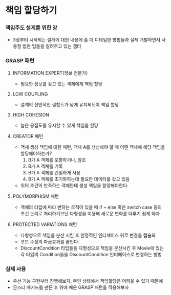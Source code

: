 # 책임 할당하기


### 책임주도 설계를 위한 장

* 3장부터 시작되는 설계에 대한 내용에 좀 더 디테일한 방법들과 실제 개발하면서 사용할 법한 팁들을 알려주고 있는 챕터


### GRASP 패턴

1. INFORMATION EXPERT(정보 전문가)
   * 필요한 정보를 갖고 있는 객체에게 책임 할당
2. LOW COUPLING
   * 설계의 전반적인 결합도가 낮게 유지되도록 책임 할당
3. HIGH COHESION
   * 높은 응집도를 유지할 수 있게 책임을 할당
4. CREATOR 패턴
   * 객체 생성 책임에 대한 패턴, 객체 A를 생성해야 할 때 어떤 객체에 해당 책임을 할당해야하는가?
     1. B가 A 객체를 포함하거나, 참조
     2. B가 A 객체를 기록
     3. B가 A 객체를 긴밀하게 사용
     4. B가 A 객체를 초기화하는데 필요한 데이터를 갖고 있음
   * 위의 조건이 만족하는 객체한테 생성 책임을 핟랑해야한다.

5. POLYMORPHISM 패턴
   * 객체의 타입에 따라 변하는 로직이 있을 때 if ~ else 혹은 switch case 등의 조건 논리로 처리하기보단 다형성을 이용해 새로운 변화를 다루기 쉽게 하자

6. PROTECTED VARIATIONS 패턴
   * 다형성으로 책임을 분산 시킨 후 안정적인 인터페이스 뒤로 변경을 캡슐화
   * 코드 수정의 파급효과를 줄인다.
   * DiscountCondition 타입들을 다형성으로 책임을 분산시킨 후 Movie에 있는 각 타입의 Condition들을 DiscountCondition 인터페이스로 변경하는 방법


### 실제 사용
* 우선 기능 구현부터 진행해보자, 무인 상태에서 책임할당은 어려울 수 있기 때문에
* 몬스터 메서드를 만든 후 위에 배운 GRASP 패턴을 적용해보자
